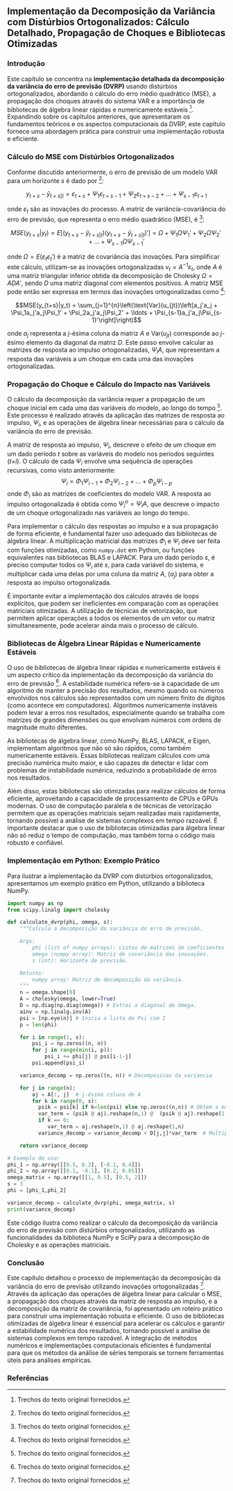 ## Implementação da Decomposição da Variância com Distúrbios Ortogonalizados: Cálculo Detalhado, Propagação de Choques e Bibliotecas Otimizadas

### Introdução
Este capítulo se concentra na **implementação detalhada da decomposição da variância do erro de previsão (DVRP)** usando distúrbios ortogonalizados, abordando o cálculo do erro médio quadrático (MSE), a propagação dos choques através do sistema VAR e a importância de bibliotecas de álgebra linear rápidas e numericamente estáveis [^1]. Expandindo sobre os capítulos anteriores, que apresentaram os fundamentos teóricos e os aspectos computacionais da DVRP, este capítulo fornece uma abordagem prática para construir uma implementação robusta e eficiente.

### Cálculo do MSE com Distúrbios Ortogonalizados
Conforme discutido anteriormente, o erro de previsão de um modelo VAR para um horizonte *s* é dado por [^1]:

$$y_{t+s} - \hat{y}_{t+s|t} = \varepsilon_{t+s} + \Psi_1\varepsilon_{t+s-1} + \Psi_2\varepsilon_{t+s-2} + \ldots + \Psi_{s-1}\varepsilon_{t+1}$$

onde $\varepsilon_t$ são as inovações do processo. A matriz de variância-covariância do erro de previsão, que representa o erro médio quadrático (MSE), é [^1]:

$$MSE(y_{t+s}|y_t) = E\left[(y_{t+s} - \hat{y}_{t+s|t})(y_{t+s} - \hat{y}_{t+s|t})'\right] = \Omega + \Psi_1\Omega\Psi_1' + \Psi_2\Omega\Psi_2' + \ldots + \Psi_{s-1}\Omega\Psi_{s-1}'$$

onde $\Omega = E(\varepsilon_t\varepsilon_t')$ é a matriz de covariância das inovações. Para simplificar este cálculo, utilizam-se as inovações ortogonalizadas $v_t = A^{-1}\varepsilon_t$, onde $A$ é uma matriz triangular inferior obtida da decomposição de Cholesky $\Omega = ADA'$, sendo $D$ uma matriz diagonal com elementos positivos. A matriz MSE pode então ser expressa em termos das inovações ortogonalizadas como [^1]:

$$MSE(y_{t+s}|y_t) = \sum_{j=1}^{n}\left(\text{Var}(u_{jt})\left[a_j'a_j + \Psi_1a_j'a_j\Psi_1' + \Psi_2a_j'a_j\Psi_2' + \ldots + \Psi_{s-1}a_j'a_j\Psi_{s-1}'\right]\right)$$

onde $a_j$ representa a *j*-ésima coluna da matriz $A$ e $\text{Var}(u_{jt})$ corresponde ao *j*-ésimo elemento da diagonal da matriz $D$. Este passo envolve calcular as matrizes de resposta ao impulso ortogonalizadas, $\Psi_iA$, que representam a resposta das variáveis a um choque em cada uma das inovações ortogonalizadas.

### Propagação do Choque e Cálculo do Impacto nas Variáveis
O cálculo da decomposição da variância requer a propagação de um choque inicial em cada uma das variáveis do modelo, ao longo do tempo [^1]. Este processo é realizado através da aplicação das matrizes de resposta ao impulso, $\Psi_i$, e as operações de álgebra linear necessárias para o cálculo da variância do erro de previsão.

A matriz de resposta ao impulso, $\Psi_i$, descreve o efeito de um choque em um dado período *t* sobre as variáveis do modelo nos períodos seguintes (*t+i*). O cálculo de cada $\Psi_i$ envolve uma sequência de operações recursivas, como visto anteriormente:
$$ \Psi_i = \Phi_1\Psi_{i-1} + \Phi_2\Psi_{i-2} + \ldots + \Phi_p\Psi_{i-p} $$
onde $\Phi_i$ são as matrizes de coeficientes do modelo VAR. A resposta ao impulso ortogonalizada é obtida como $\Psi_i^o = \Psi_i A$, que descreve o impacto de um choque ortogonalizado nas variáveis ao longo do tempo.

Para implementar o cálculo das respostas ao impulso e a sua propagação de forma eficiente, é fundamental fazer uso adequado das bibliotecas de álgebra linear. A multiplicação matricial das matrizes $\Phi_i$ e $\Psi_i$ deve ser feita com funções otimizadas, como `numpy.dot` em Python, ou funções equivalentes nas bibliotecas BLAS e LAPACK. Para um dado período *s*, é preciso computar todos os $\Psi_i$ até *s*, para cada variável do sistema, e multiplicar cada uma delas por uma coluna da matriz $A$, ($a_j$) para obter a resposta ao impulso ortogonalizada.

É importante evitar a implementação dos cálculos através de loops explícitos, que podem ser ineficientes em comparação com as operações matriciais otimizadas. A utilização de técnicas de vetorização, que permitem aplicar operações a todos os elementos de um vetor ou matriz simultaneamente, pode acelerar ainda mais o processo de cálculo.

### Bibliotecas de Álgebra Linear Rápidas e Numericamente Estáveis
O uso de bibliotecas de álgebra linear rápidas e numericamente estáveis é um aspecto crítico da implementação da decomposição da variância do erro de previsão [^1]. A estabilidade numérica refere-se à capacidade de um algoritmo de manter a precisão dos resultados, mesmo quando os números envolvidos nos cálculos são representados com um número finito de dígitos (como acontece em computadores). Algoritmos numericamente instáveis podem levar a erros nos resultados, especialmente quando se trabalha com matrizes de grandes dimensões ou que envolvam números com ordens de magnitude muito diferentes.

As bibliotecas de álgebra linear, como NumPy, BLAS, LAPACK, e Eigen, implementam algoritmos que não só são rápidos, como também numericamente estáveis. Essas bibliotecas realizam cálculos com uma precisão numérica muito maior, e são capazes de detectar e lidar com problemas de instabilidade numérica, reduzindo a probabilidade de erros nos resultados.

Além disso, estas bibliotecas são otimizadas para realizar cálculos de forma eficiente, aproveitando a capacidade de processamento de CPUs e GPUs modernas. O uso de computação paralela e de técnicas de vetorização permitem que as operações matriciais sejam realizadas mais rapidamente, tornando possível a análise de sistemas complexos em tempo razoável. É importante destacar que o uso de bibliotecas otimizadas para álgebra linear não só reduz o tempo de computação, mas também torna o código mais robusto e confiável.

### Implementação em Python: Exemplo Prático
Para ilustrar a implementação da DVRP com distúrbios ortogonalizados, apresentamos um exemplo prático em Python, utilizando a biblioteca NumPy.

```python
import numpy as np
from scipy.linalg import cholesky

def calculate_dvrp(phi, omega, s):
    """Calcula a decomposição da variância do erro de previsão.

    Args:
        phi (list of numpy arrays): Listas de matrizes de coeficientes do modelo VAR.
        omega (numpy array): Matriz de covariância das inovações.
        s (int): Horizonte de previsão.

    Returns:
        numpy array: Matriz de decomposição da variância.
    """
    n = omega.shape[0]
    A = cholesky(omega, lower=True)
    D = np.diag(np.diag(omega)) # Extrai a diagonal de Omega.
    ainv = np.linalg.inv(A)
    psi = [np.eye(n)] # Inicia a lista de Psi com I
    p = len(phi)

    for i in range(1, s):
        psi_i = np.zeros((n, n))
        for j in range(min(i, p)):
            psi_i += phi[j] @ psi[i-1-j]
        psi.append(psi_i)

    variance_decomp = np.zeros((n, n)) # Decomposicao da variancia

    for j in range(n):
        aj = A[:, j]  # j-ésima coluna de A
        for k in range(0, s):
          psik = psi[k] if k<len(psi) else np.zeros((n,n)) # Obtem a matriz Psi[k] ou zera
          var_term = (psik @ aj).reshape(n,1) @  (psik @ aj).reshape(1,n) # Reshape para multiplicação
          if k == 0:
             var_term = aj.reshape(n,1) @ aj.reshape(1,n)
          variance_decomp = variance_decomp + D[j,j]*var_term  # Multiplica pelo elemento da diagonal de D.

    return variance_decomp

# Exemplo de uso:
phi_1 = np.array([[0.5, 0.2], [-0.1, 0.4]])
phi_2 = np.array([[0.1, -0.1], [0.2, 0.05]])
omega_matrix = np.array([[1, 0.5], [0.5, 2]])
s = 3
phi = [phi_1,phi_2]

variance_decomp = calculate_dvrp(phi, omega_matrix, s)
print(variance_decomp)
```
Este código ilustra como realizar o cálculo da decomposição da variância do erro de previsão com distúrbios ortogonalizados, utilizando as funcionalidades da biblioteca NumPy e SciPy para a decomposição de Cholesky e as operações matriciais.

### Conclusão
Este capítulo detalhou o processo de implementação da decomposição da variância do erro de previsão utilizando inovações ortogonalizadas [^1]. Através da aplicação das operações de álgebra linear para calcular o MSE, a propagação dos choques através da matriz de resposta ao impulso, e a decomposição da matriz de covariância, foi apresentado um roteiro prático para construir uma implementação robusta e eficiente. O uso de bibliotecas otimizadas de álgebra linear é essencial para acelerar os cálculos e garantir a estabilidade numérica dos resultados, tornando possível a análise de sistemas complexos em tempo razoável. A integração de métodos numéricos e implementações computacionais eficientes é fundamental para que os métodos da análise de séries temporais se tornem ferramentas úteis para análises empíricas.

### Referências
[^1]: Trechos do texto original fornecidos.
<!-- END -->
